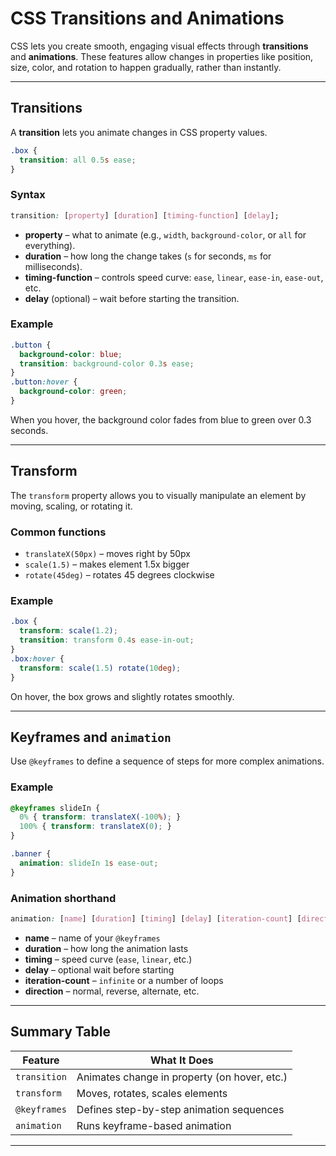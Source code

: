 # CSS Transitions and Animations

CSS lets you create smooth, engaging visual effects through **transitions** and **animations**. These features allow changes in properties like position, size, color, and rotation to happen gradually, rather than instantly.

---

## Transitions

A **transition** lets you animate changes in CSS property values.

```css
.box {
  transition: all 0.5s ease;
}
```

### Syntax

```css
transition: [property] [duration] [timing-function] [delay];
```

* **property** – what to animate (e.g., `width`, `background-color`, or `all` for everything).
* **duration** – how long the change takes (`s` for seconds, `ms` for milliseconds).
* **timing-function** – controls speed curve: `ease`, `linear`, `ease-in`, `ease-out`, etc.
* **delay** (optional) – wait before starting the transition.

### Example

```css
.button {
  background-color: blue;
  transition: background-color 0.3s ease;
}
.button:hover {
  background-color: green;
}
```

When you hover, the background color fades from blue to green over 0.3 seconds.

---

## Transform

The `transform` property allows you to visually manipulate an element by moving, scaling, or rotating it.

### Common functions

* `translateX(50px)` – moves right by 50px
* `scale(1.5)` – makes element 1.5x bigger
* `rotate(45deg)` – rotates 45 degrees clockwise

### Example

```css
.box {
  transform: scale(1.2);
  transition: transform 0.4s ease-in-out;
}
.box:hover {
  transform: scale(1.5) rotate(10deg);
}
```

On hover, the box grows and slightly rotates smoothly.

---

## Keyframes and `animation`

Use `@keyframes` to define a sequence of steps for more complex animations.

### Example

```css
@keyframes slideIn {
  0% { transform: translateX(-100%); }
  100% { transform: translateX(0); }
}

.banner {
  animation: slideIn 1s ease-out;
}
```

### Animation shorthand

```css
animation: [name] [duration] [timing] [delay] [iteration-count] [direction];
```

* **name** – name of your `@keyframes`
* **duration** – how long the animation lasts
* **timing** – speed curve (`ease`, `linear`, etc.)
* **delay** – optional wait before starting
* **iteration-count** – `infinite` or a number of loops
* **direction** – normal, reverse, alternate, etc.

---

## Summary Table

| Feature      | What It Does                                 |
| ------------ | -------------------------------------------- |
| `transition` | Animates change in property (on hover, etc.) |
| `transform`  | Moves, rotates, scales elements              |
| `@keyframes` | Defines step-by-step animation sequences     |
| `animation`  | Runs keyframe-based animation                |

---
